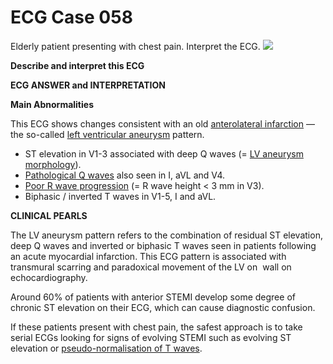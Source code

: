 # ECG Case 058


Elderly patient presenting with chest pain. Interpret the ECG. 
![](https://litfl.com/wp-content/uploads/2018/08/ECG-Ventricular-Aneurysm.jpg)



**Describe and interpret this ECG** 

**ECG ANSWER and INTERPRETATION** 



**Main Abnormalities** 


This ECG shows changes consistent with an old [anterolateral infarction](https://litfl.com/anterior-myocardial-infarction-ecg-library/) — the so-called [left ventricular aneurysm](https://litfl.com/left-ventricular-aneursym-ecg-library/) pattern.

- ST elevation in V1-3 associated with deep Q waves (= [LV aneurysm morphology](https://litfl.com/left-ventricular-aneursym-ecg-library/)).
- [Pathological Q waves](https://litfl.com/q-wave-ecg-library/) also seen in I, aVL and V4.
- [Poor R wave progression](https://litfl.com/poor-r-wave-progression-prwp-ecg-library/) (= R wave height < 3 mm in V3).
- Biphasic / inverted T waves in V1-5, I and aVL.

**CLINICAL PEARLS** 


The LV aneurysm pattern refers to the combination of residual ST
elevation, deep Q waves and inverted or biphasic T waves seen in
patients following an acute myocardial infarction. This ECG pattern is
associated with transmural scarring and paradoxical movement of the
LV on  wall on echocardiography.


Around 60% of patients with anterior STEMI develop some degree of
chronic ST elevation on their ECG, which can cause diagnostic confusion.


If these patients present with chest pain, the safest approach is to
take serial ECGs looking for signs of evolving STEMI such as evolving
ST elevation or [pseudo-normalisation of T waves](https://hqmeded-ecg.blogspot.com.au/search/label/pseudonormalization).

